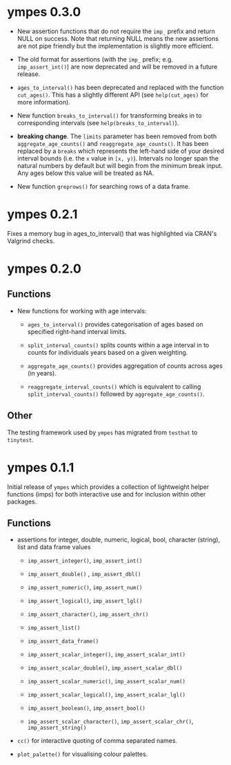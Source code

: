 # ympes 0.3.0

- New assertion functions that do not require the `imp_` prefix and return NULL
  on success. Note that returning NULL means the new assertions are not pipe
  friendly but the implementation is slightly more efficient.
  
- The old format for assertions (with the `imp_` prefix;
  e.g. `imp_assert_int()`) are now deprecated and will be removed in a future
  release.
  
- `ages_to_interval()` has been deprecated and replaced with the function
  `cut_ages()`. This has a slightly different API (see `help(cut_ages)` for
  more information).
  
- New function `breaks_to_interval()` for transforming breaks in to
  corresponding intervals (see `help(breaks_to_interval)`).
  
 - **breaking change**. The `limits` parameter has been removed from both
   `aggregate_age_counts()` and `reaggregate_age_counts()`. It has been replaced
   by a `breaks` which represents the left-hand side of your desired interval
   bounds (i.e. the `x` value in `[x, y)`). Intervals no longer span the natural
   numbers by default but will begin from the minimum break input. Any ages
   below this value will be treated as NA.
   
- New function `greprows()` for searching rows of a data frame.

# ympes 0.2.1

Fixes a memory bug in ages_to_interval() that was highlighted via CRAN's
Valgrind checks.

# ympes 0.2.0

## Functions

- New functions for working with age intervals:

    - `ages_to_interval()` provides categorisation of ages based on specified
      right-hand interval limits.
      
    - `split_interval_counts()` splits counts within a age interval in to counts
      for individuals years based on a given weighting.
      
    - `aggregate_age_counts()` provides aggregation of counts across ages (in
      years).
    
    - `reaggregate_interval_counts()` which is equivalent to calling
      `split_interval_counts()` followed by `aggregate_age_counts()`.

## Other

The testing framework used by `ympes` has migrated from `testhat` to `tinytest`.

# ympes 0.1.1

Initial release of `ympes` which provides a collection of lightweight helper
functions (imps) for both interactive use and for inclusion within other
packages.

## Functions

- assertions for integer, double, numeric, logical, bool, character (string),
  list and data frame values
    
    - `imp_assert_integer()`, `imp_assert_int()`
    - `imp_assert_double()` , `imp_assert_dbl()`
    - `imp_assert_numeric()`, `imp_assert_num()`
    - `imp_assert_logical()`, `imp_assert_lgl()`
    - `imp_assert_character()`, `imp_assert_chr()`
    - `imp_assert_list()`
    - `imp_assert_data_frame()`
    
    - `imp_assert_scalar_integer()`, `imp_assert_scalar_int()`
    - `imp_assert_scalar_double()`, `imp_assert_scalar_dbl()`
    - `imp_assert_scalar_numeric()`, `imp_assert_scalar_num()`
    - `imp_assert_scalar_logical()`, `imp_assert_scalar_lgl()`
    - `imp_assert_boolean()`, `imp_assert_bool()`
    - `imp_assert_scalar_character()`, `imp_assert_scalar_chr()`, `imp_assert_string()`

- `cc()` for interactive quoting of comma separated names.
  
- `plot_palette()` for visualising colour palettes.

